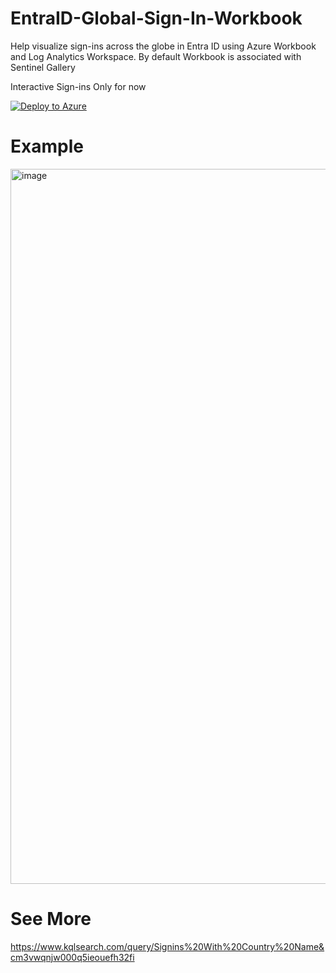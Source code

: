 # EntraID-Global-Sign-In-Workbook
Help visualize sign-ins across the globe in Entra ID using Azure Workbook and Log Analytics Workspace. By default Workbook is associated with Sentinel Gallery

Interactive Sign-ins Only for now  
<Work in Progress>

[![Deploy to Azure](https://aka.ms/deploytoazurebutton)](https://portal.azure.com/#create/Microsoft.Template/uri/https%3A%2F%2Fraw.githubusercontent.com%2Fjkerai1%2FEntraID-Global-Sign-In-Workbook%2Frefs%2Fheads%2Fmain%2Fazuredeploy.json)

# Example  

<img width="2108" height="1144" alt="image" src="https://github.com/user-attachments/assets/76d8adf9-08f6-4129-b8de-f8e1c52bb64f" />



# See More  

https://www.kqlsearch.com/query/Signins%20With%20Country%20Name&cm3vwqnjw000q5ieouefh32fi
